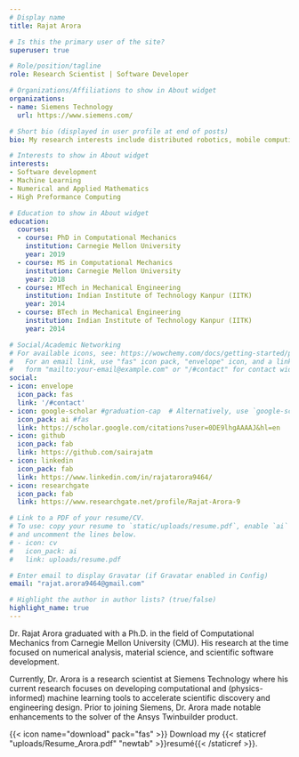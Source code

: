 ```yaml
---
# Display name
title: Rajat Arora

# Is this the primary user of the site?
superuser: true

# Role/position/tagline
role: Research Scientist | Software Developer

# Organizations/Affiliations to show in About widget
organizations:
- name: Siemens Technology
  url: https://www.siemens.com/

# Short bio (displayed in user profile at end of posts)
bio: My research interests include distributed robotics, mobile computing and programmable matter.

# Interests to show in About widget
interests:
- Software development
- Machine Learning
- Numerical and Applied Mathematics
- High Preformance Computing

# Education to show in About widget
education:
  courses:
  - course: PhD in Computational Mechanics
    institution: Carnegie Mellon University
    year: 2019
  - course: MS in Computational Mechanics
    institution: Carnegie Mellon University
    year: 2018
  - course: MTech in Mechanical Engineering
    institution: Indian Institute of Technology Kanpur (IITK)
    year: 2014
  - course: BTech in Mechanical Engineering
    institution: Indian Institute of Technology Kanpur (IITK)
    year: 2014

# Social/Academic Networking
# For available icons, see: https://wowchemy.com/docs/getting-started/page-builder/#icons
#   For an email link, use "fas" icon pack, "envelope" icon, and a link in the
#   form "mailto:your-email@example.com" or "/#contact" for contact widget.
social:
- icon: envelope
  icon_pack: fas
  link: '/#contact'
- icon: google-scholar #graduation-cap  # Alternatively, use `google-scholar` icon from `ai` icon pack
  icon_pack: ai #fas
  link: https://scholar.google.com/citations?user=0DE9lhgAAAAJ&hl=en
- icon: github
  icon_pack: fab
  link: https://github.com/sairajatm
- icon: linkedin
  icon_pack: fab
  link: https://www.linkedin.com/in/rajatarora9464/
- icon: researchgate
  icon_pack: fab
  link: https://www.researchgate.net/profile/Rajat-Arora-9

# Link to a PDF of your resume/CV.
# To use: copy your resume to `static/uploads/resume.pdf`, enable `ai` icons in `params.toml`, 
# and uncomment the lines below.
# - icon: cv
#   icon_pack: ai
#   link: uploads/resume.pdf

# Enter email to display Gravatar (if Gravatar enabled in Config)
email: "rajat.arora9464@gmail.com"

# Highlight the author in author lists? (true/false)
highlight_name: true
---
```

Dr. Rajat Arora graduated with a Ph.D. in the field of Computational Mechanics from Carnegie Mellon University (CMU). His research at the time focused on numerical analysis, material science, and scientific software development. 

Currently, Dr. Arora is a research scientist at Siemens Technology where his current research focuses on developing computational and (physics-informed) machine learning tools to accelerate scientific discovery and engineering design. Prior to joining Siemens, Dr. Arora made notable enhancements to the solver of the Ansys Twinbuilder product.

<!-- His interests involve developming high performance computing softwares. -->

<!-- He leads the Robotic Neurobiology group, which develops self-reconfiguring robots, systems of self-organizing robots, and mobile sensor networks. -->

<!-- Lorem ipsum dolor sit amet, consectetur adipiscing elit. Sed neque elit, tristique placerat feugiat ac, facilisis vitae arcu. Proin eget egestas augue. Praesent ut sem nec arcu pellentesque aliquet. Duis dapibus diam vel metus tempus vulputate. -->

{{< icon name="download" pack="fas" >}} Download my {{< staticref "uploads/Resume_Arora.pdf" "newtab" >}}resumé{{< /staticref >}}.
